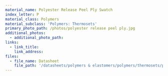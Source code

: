 ```yaml
---
material_name: Polyester Release Peel Ply Swatch
index_letter: P
material_class: Polymers
material_subclass: 'Polymers: Thermosets'
primary_photo_path: /photos/polyester release peel ply.jpg
additional_photos:
  - additional_photo_path:
links:
  - link_title:
    link_address:
files:
  - file_name: Datasheet
    file_path: '/datasheets/polymers & elastomers/polymers/thermosets/polyester.pdf'
---
```



